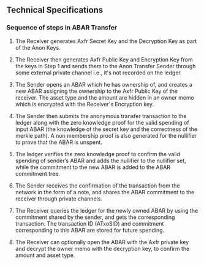 ## Technical Specifications

### Sequence of steps in ABAR Transfer

1. The Receiver generates Axfr Secret Key and the Decryption Key as part of the Anon Keys.

2. The Receiver then generates Axfr Public Key and Encryption Key from the keys in Step 1 and sends them to the Anon Transfer Sender through some external private channel i.e., it's not recorded on the ledger.

3. The Sender opens an ABAR which he has ownership of, and creates a new ABAR assigning the ownership to the Axfr Public Key of the receiver. The asset type and the amount are hidden in an owner memo which is encrypted with the Receiver's Encryption key.

4. The Sender then submits the anonymous transfer transaction to the ledger along with the zero knowledge proof for the valid spending of input ABAR (the knowledge of the secret key and the correctness of the merkle path). A non membership proof is also generated for the nullifier to prove that the ABAR is unspent.

5. The ledger verifies the zero knowledge proof to confirm the valid spending of sender’s ABAR and adds the nullifier to the nullifier set, while the commitment to the new ABAR is added to the ABAR commitment tree.

6. The Sender receives the confirmation of the transaction from the network in the form of a note, and shares the ABAR commitment to the receiver through private channels.

7. The Receiver queries the ledger for the newly owned ABAR by using the commitment shared by the sender, and gets the corresponding transaction. The transaction ID (ATxoSID) and commitment corresponding to this ABAR are stored for future spending.

8. The Receiver can optionally open the ABAR with the Axfr private key and decrypt the owner memo with the decryption key, to confirm the amount and asset type.


<!--- ![](https://i.imgur.com/CXOqKW0.png) -->
<!--- ![](https://i.imgur.com/0q1AvYW.png) -->
<!--- ![](https://i.imgur.com/rYTLMKk.png) -->
<!--- ![](https://i.imgur.com/098kKlh.png) -->
<!--- 3. The Sender generates a commitment using the AXfrPublicKey that was sent by the receiver in Step 2 and uses it later to submit a transaction to the ledger. So, the sender also indirectly creates the owner memo with which the receiver opens the ABAR since ABAR contains the AXFR Note and AXFR Note contains the AXFR Body which in turn contains the owner memo. -->

<!--- 7. The Receiver generates the randomized public key from his private key in step 1 and randomizer from step 5.-->
<!--- 9. The Receiver wallet saves the TxoSID of the ABAR and commitment combination as a unspent anonymous asset in the local database.
9. In the future, the Receiver is a potential new sender and utilizes his now opened ABAR as in Step 8 to generate a new transaction with the nullifier (Step 3). -->